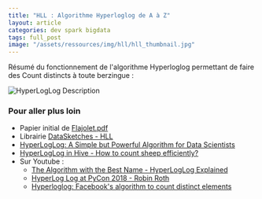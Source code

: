 ```yaml
---
title: "HLL : Algorithme Hyperloglog de A à Z" 
layout: article
categories: dev spark bigdata 
tags: full_post
image: "/assets/ressources/img/hll/hll_thumbnail.jpg"
---
```


Résumé du fonctionnement de l'algorithme Hyperloglog permettant de faire des Count distincts à toute berzingue :

<!--more-->

![HyperLogLog Description](../assets/ressources/img/hll/HLL_embedded_fonts_compressed.svg)

### Pour aller plus loin

- Papier initial de [Flajolet.pdf](http://algo.inria.fr/flajolet/Publications/FlFuGaMe07.pdf)
- Librairie [DataSketches - HLL](https://datasketches.apache.org/docs/HLL/HLL.html)
- [HyperLogLog: A Simple but Powerful Algorithm for Data Scientists](https://towardsdatascience.com/hyperloglog-a-simple-but-powerful-algorithm-for-data-scientists-aed50fe47869)
- [HyperLogLog in Hive - How to count sheep efficiently?](https://fr.slideshare.net/bzamecnik/hyperloglog-in-hive-how-to-count-sheep-efficiently)
- Sur Youtube : 
  - [The Algorithm with the Best Name - HyperLogLog Explained](https://www.youtube.com/watch?v=2PlrMCiUN_s)
  - [HyperLog Log at PyCon 2018 - Robin Roth](https://www.youtube.com/watch?v=jD2d7jr7z1Q)
  - [Hyperloglog: Facebook's algorithm to count distinct elements](https://www.youtube.com/watch?v=eV1haPUt0NU)
